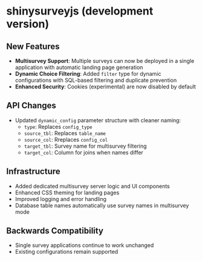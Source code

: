 # shinysurveyjs (development version)

## New Features

- **Multisurvey Support**: Multiple surveys can now be deployed in a single application with automatic landing page generation
- **Dynamic Choice Filtering**: Added `filter` type for dynamic configurations with SQL-based filtering and duplicate prevention
- **Enhanced Security**: Cookies (experimental) are now disabled by default

## API Changes

- Updated `dynamic_config` parameter structure with cleaner naming:
  - `type`: Replaces `config_type`
  - `source_tbl`: Replaces `table_name`
  - `source_col`: Rreplaces `config_col`
  - `target_tbl`: Survey name for multisurvey filtering
  - `target_col`: Column for joins when names differ

## Infrastructure

- Added dedicated multisurvey server logic and UI components
- Enhanced CSS theming for landing pages
- Improved logging and error handling
- Database table names automatically use survey names in multisurvey mode

## Backwards Compatibility

- Single survey applications continue to work unchanged
- Existing configurations remain supported